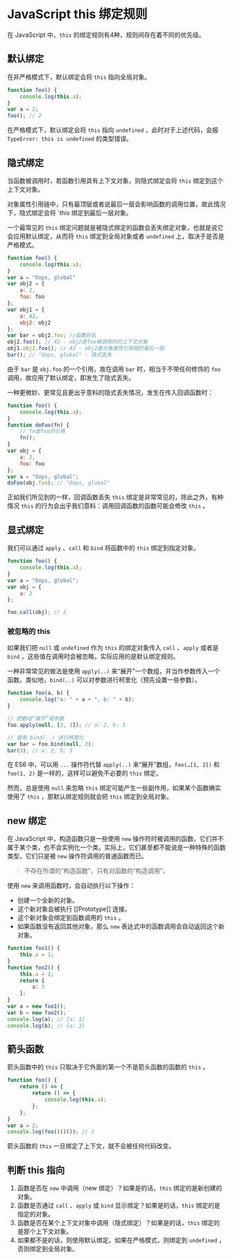 # JavaScript this 绑定规则

在 JavaScript 中，`this` 的绑定规则有4种，规则间存在着不同的优先级。

## 默认绑定

在非严格模式下，默认绑定会将 `this` 指向全局对象。

```javascript
function foo() {
    console.log(this.a);
}
var a = 2;
foo(); // 2
```

在严格模式下，默认绑定会将 `this` 指向 `undefined` ，此时对于上述代码，会报 `TypeError: this is undefined` 的类型错误。

## 隐式绑定

当函数被调用时，若函数引用具有上下文对象，则隐式绑定会将 `this` 绑定到这个上下文对象。

对象属性引用链中，只有最顶层或者说最后一层会影响函数的调用位置，故此情况下，隐式绑定会将 `this 绑定到最后一层对象。

一个最常见的 `this` 绑定问题就是被隐式绑定的函数会丢失绑定对象，也就是说它会应用默认绑定，从而将 `this` 绑定到全局对象或者 `undefined` 上，取决于是否是严格模式。

```javascript
function foo() {
    console.log(this.a);
}
var a = "Oops, global"
var obj2 = {
    a: 2,
    foo: foo
};
var obj1 = {
    a: 42,
    obj2: obj2
};
var bar = obj2.foo; //函数别名
obj2.foo(); // 42 - obj2是foo被调用时的上下文对象
obj1.obj2.foo(); // 42 - obj2是对象属性引用链的最后一层
bar(); // "Oops, global" - 隐式丢失
```

由于 `bar` 是 `obj.foo` 的一个引用，故在调用 `bar` 时，相当于不带任何修饰的 `foo` 调用，故应用了默认绑定，即发生了隐式丢失。

一种更微妙、更常见且更出乎意料的隐式丢失情况，发生在传入回调函数时：

```javascript
function foo() {
    console.log(this.a);
}
function doFoo(fn) {
    // fn是foo的引用
    fn();
}
var obj = {
    a: 2,
    foo: foo
};
var a = "Oops, global";
doFoo(obj.foo); // "Oops, global"
```

正如我们所见到的一样，回调函数丢失 `this` 绑定是非常常见的，除此之外，有种情况 `this` 的行为会出乎我们意料：调用回调函数的函数可能会修改 `this` 。

## 显式绑定

我们可以通过 `apply` 、`call` 和 `bind` 将函数中的 `this` 绑定到指定对象。

```javascript
function foo() {
    console.log(this.a);
}
var a = "Oops, global";
var obj = {
    a: 2
};

foo.call(obj); // 2
```

### 被忽略的 this

如果我们把 `null` 或 `undefined` 作为 `this` 的绑定对象传入 `call` 、`apply` 或者是 `bind` ，这些值在调用时会被忽略，实际应用的是默认绑定规则。

一种非常常见的做法是使用 `apply(..)` 来“展开”一个数组，并当作参数传入一个函数。类似地，`bind(..)` 可以对参数进行柯里化（预先设置一些参数）。

```javascript
function foo(a, b) {
    console.log("a: " + a + ", b: " + b);
}

// 把数组“展开”成参数
foo.apply(null, [2, 3]); // a: 2, b: 3

// 使用 bind(..) 进行柯里化
var bar = foo.bind(null, 2);
bar(3); // a: 2, b: 3
```

在 ES6 中，可以用 `...` 操作符代替 `apply(..)` 来“展开”数组，`foo(…[1, 2])` 和 `foo(1, 2)` 是一样的，这样可以避免不必要的 `this` 绑定。

然而，总是使用 `null` 来忽略 `this` 绑定可能产生一些副作用，如果某个函数确实使用了 `this` ，那默认绑定规则就会把 `this` 绑定到全局对象。

## new 绑定

在 JavaScript 中，构造函数只是一些使用 `new` 操作符时被调用的函数，它们并不属于某个类，也不会实例化一个类。实际上，它们甚至都不能说是一种特殊的函数类型，它们只是被 `new` 操作符调用的普通函数而已。

> 不存在所谓的“构造函数”，只有对函数的“构造调用”。

使用 `new` 来调用函数时，会自动执行以下操作：

+ 创建一个全新的对象。
+ 这个新对象会被执行 [[Prototype]] 连接。
+ 这个新对象会绑定到函数调用的 `this` 。
+ 如果函数没有返回其他对象，那么 `new` 表达式中的函数调用会自动返回这个新对象。

```javascript
function foo1() {
    this.a = 1;
}
function foo2() {
    this.a = 2;
    return {
        a: 3
    };
}
var a = new foo1();
var b = new foo2();
console.log(a); // {a: 1}
console.log(b); // {a: 3}
```

## 箭头函数

箭头函数中的 `this` 只取决于它外面的第一个不是箭头函数的函数的 `this` 。

```javascript
function foo() {
    return () => {
        return () => {
          	console.log(this.a);  
        };  
    };
}
var a = 2;
console.log(foo()()()); // 2 
```

箭头函数的 `this` 一旦绑定了上下文，就不会被任何代码改变。

## 判断 this 指向

1. 函数是否在 `new` 中调用（new 绑定）？如果是的话，`this` 绑定的是新创建的对象。
2. 函数是否通过 `call` 、`apply` 或 `bind` 显示绑定？如果是的话，`this` 绑定的是指定的对象。
3. 函数是否在某个上下文对象中调用（隐式绑定）？如果是的话，`this` 绑定的是那个上下文对象。
4. 如果都不是的话，则使用默认绑定。如果在严格模式，则绑定到 `undefined` ，否则绑定到全局对象。